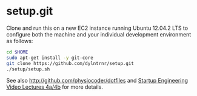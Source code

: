 setup.git
=========
Clone and run this on a new EC2 instance running Ubuntu 12.04.2 LTS to
configure both the machine and your individual development environment as
follows:

```sh
cd $HOME
sudo apt-get install -y git-core
git clone https://github.com/dylntrnr/setup.git
./setup/setup.sh   
```

See also http://github.com/physiocoder/dotfiles and
[Startup Engineering Video Lectures 4a/4b](https://class.coursera.org/startup-001/lecture/index)
for more details.





